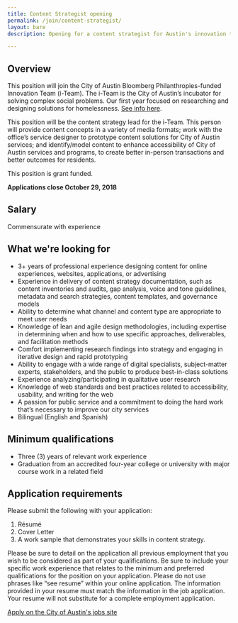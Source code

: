 ```yaml
---
title: Content Strategist opening
permalink: /join/content-strategist/
layout: bare
description: Opening for a content strategist for Austin's innovation team. 

---
```

## Overview

This position will join the City of Austin Bloomberg Philanthropies-funded Innovation Team (i-Team). The i-Team is the City of Austin’s incubator for solving complex social problems. Our first year focused on researching and designing solutions for homelessness. [See info here](https://www.bloomberg.org/program/government-innovation/innovation-teams/).

This position will be the content strategy lead for the i-Team. This person will provide content concepts in a variety of media formats; work with the office’s service designer to prototype content solutions for City of Austin services; and identify/model content to enhance accessibility of City of Austin services and programs, to create better in-person transactions and better outcomes for residents.

This position is grant funded.

**Applications close October 29, 2018**

## Salary		

Commensurate with experience

## What we're looking for

- 3+ years of professional experience designing content for online experiences, websites, applications, or advertising
- Experience in delivery of content strategy documentation, such as content inventories and audits, gap analysis, voice and tone guidelines, metadata and search strategies, content templates, and governance models
- Ability to determine what channel and content type are appropriate to meet user needs
- Knowledge of lean and agile design methodologies, including expertise in determining when and how to use specific approaches, deliverables, and facilitation methods
- Comfort implementing research findings into strategy and engaging in iterative design and rapid prototyping
- Ability to engage with a wide range of digital specialists, subject-matter experts, stakeholders, and the public to produce best-in-class solutions
- Experience analyzing/participating in qualitative user research
- Knowledge of web standards and best practices related to accessibility, usability, and writing for the web
- A passion for public service and a commitment to doing the hard work that’s necessary to improve our city services
- Bilingual (English and Spanish)

## Minimum qualifications		

- Three (3) years of relevant work experience
- Graduation from an accredited four-year college or university with major course work in a related field

## Application requirements

Please submit the following with your application:
1. Résumé 
2. Cover Letter
3. A work sample that demonstrates your skills in content strategy.

Please be sure to detail on the application all previous employment that you wish to be considered as part of your qualifications. Be sure to include your specific work experience that relates to the minimum and preferred qualifications for the position on your application. Please do not use phrases like “see resume” within your online application. The information provided in your resume must match the information in the job application. Your resume will not substitute for a complete employment application. 

[Apply on the City of Austin's jobs site](LINK)
